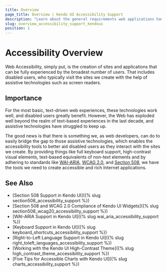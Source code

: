 ```yaml
---
title: Overview
page_title: Overview | Kendo UI Accessibility Support
description: "Learn about the general requirements web applications have to meet to be accessible and the Accessibility support Kendo UI controls provide."
slug: overview_accessibility_support_kendoui
position: 1
---
```


# Accessibility Overview

Web Accessibility, simply put, is the creation of sites and applications that can be fully experienced by the broadest number of users. That includes disabled users, who typically visit the sites we create with the help of assistive technologies such as screen readers.

## Importance

For the most basic, text-driven web experiences, these technologies work well, and disabled users greatly benefit. However, the Web has exploded well beyond the realm of text-based experiences in the last decade, and assistive technologies have struggled to keep up.

The good news is that there is something we, as web developers, can do to easily bridge the gap to those assistive technologies, which enables the accessibility tools to better aid disabled users as they interact with the sites we create. By providing things like full keyboard support, high-contrast visual elements, text-based equivalents of non-text elements and by adhering to standards like [WAI-ARIA](http://www.w3.org/WAI/PF/aria-practices/), [WCAG 2.0](http://www.w3.org/TR/WCAG20/), and [Section 508](http://www.section508.gov), we have the tools we need to create accessible and rich Internet applications.

## See Also

* [Section 508 Support in Kendo UI]({% slug section508_accessibility_support %})
* [Section 508 and WCAG 2.0 Compliance of Kendo UI Widgets]({% slug section508_wcag20_accessibility_support %})
* [WAI-ARIA Support in Kendo UI]({% slug wai_aria_accessibility_support %})
* [Keyboard Support in Kendo UI]({% slug keyboard_shortcuts_accessibility_support %})
* [Right-to-Left Language Support in Kendo UI]({% slug right_toleft_languages_accessibility_support %})
* [Working with the Kendo UI High-Contrast Theme]({% slug high_contrast_theme_accessibility_support %})
* [Five Tips for Accessible Charts with Kendo UI]({% slug charts_accessibility_support %})
